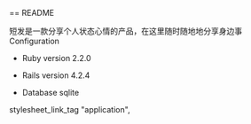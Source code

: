 == README

短发是一款分享个人状态心情的产品，在这里随时随地地分享身边事
Configuration

* Ruby version 2.2.0

* Rails version 4.2.4

* Database sqlite


stylesheet_link_tag "application",
